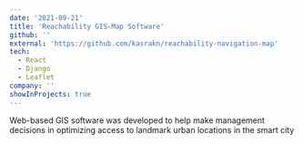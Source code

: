 ```yaml
---
date: '2021-09-21'
title: 'Reachability GIS-Map Software'
github: ''
external: 'https://github.com/kasrakn/reachability-navigation-map'
tech:
  - React
  - Django
  - Leaflet
company: ''
showInProjects: true
---
```


Web-based GIS software was developed to help make management decisions in optimizing access to landmark urban locations in the smart city
